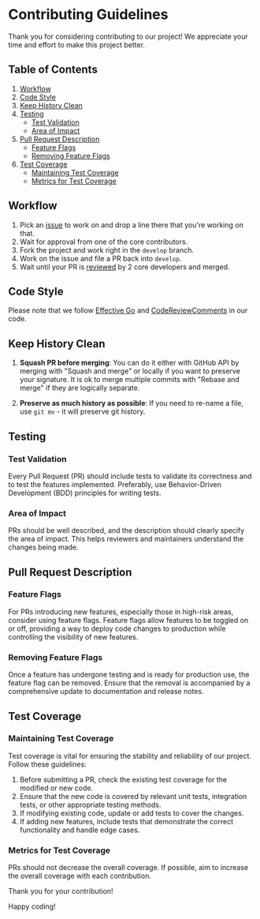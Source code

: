 # Contributing Guidelines

Thank you for considering contributing to our project! We appreciate your time and effort to make this project better.

## Table of Contents
1. [Workflow](#workflow)
2. [Code Style](#code-style)
3. [Keep History Clean](#keep-history-clean)
4. [Testing](#testing)
   - [Test Validation](#test-validation)
   - [Area of Impact](#area-of-impact)
5. [Pull Request Description](#pull-request-description)
   - [Feature Flags](#feature-flags)
   - [Removing Feature Flags](#removing-feature-flags)
6. [Test Coverage](#test-coverage)
   - [Maintaining Test Coverage](#maintaining-test-coverage)
   - [Metrics for Test Coverage](#metrics-for-test-coverage)

## Workflow

1. Pick an [issue](https://github.com/status-im/status-go/issues) to work on and drop a line there that you're working on that.
2. Wait for approval from one of the core contributors.
3. Fork the project and work right in the `develop` branch.
4. Work on the issue and file a PR back into `develop`.
5. Wait until your PR is [reviewed](https://hackmd.io/s/B1AenvFU-) by 2 core developers and merged.

## Code Style

Please note that we follow [Effective Go](https://golang.org/doc/effective_go.html) and [CodeReviewComments](https://github.com/golang/go/wiki/CodeReviewComments) in our code.

## Keep History Clean

1. **Squash PR before merging**: You can do it either with GitHub API by merging with "Squash and merge" or locally if you want to preserve your signature. It is ok to merge multiple commits with "Rebase and merge" if they are logically separate.

2. **Preserve as much history as possible**: If you need to re-name a file, use `git mv` - it will preserve git history.

## Testing

### Test Validation

Every Pull Request (PR) should include tests to validate its correctness and to test the features implemented. Preferably, use Behavior-Driven Development (BDD) principles for writing tests.

### Area of Impact

PRs should be well described, and the description should clearly specify the area of impact. This helps reviewers and maintainers understand the changes being made.

## Pull Request Description

### Feature Flags

For PRs introducing new features, especially those in high-risk areas, consider using feature flags. Feature flags allow features to be toggled on or off, providing a way to deploy code changes to production while controlling the visibility of new features.

### Removing Feature Flags

Once a feature has undergone testing and is ready for production use, the feature flag can be removed. Ensure that the removal is accompanied by a comprehensive update to documentation and release notes.

## Test Coverage

### Maintaining Test Coverage

Test coverage is vital for ensuring the stability and reliability of our project. Follow these guidelines:

1. Before submitting a PR, check the existing test coverage for the modified or new code.
2. Ensure that the new code is covered by relevant unit tests, integration tests, or other appropriate testing methods.
3. If modifying existing code, update or add tests to cover the changes.
4. If adding new features, include tests that demonstrate the correct functionality and handle edge cases.

### Metrics for Test Coverage

PRs should not decrease the overall coverage. If possible, aim to increase the overall coverage with each contribution.

Thank you for your contribution!

Happy coding!
